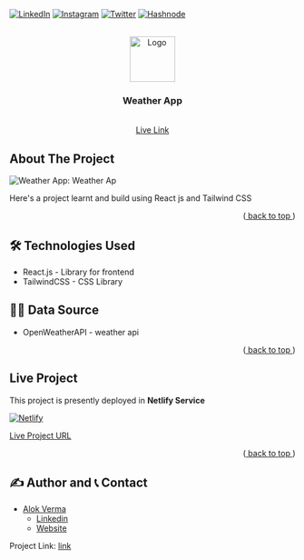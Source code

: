 <div id="top"></div>

<!-- Social Links -->

[![LinkedIn][linkedin-shield]][linkedin-url]
[![Instagram][instagram-shield]][instagram-url]
[![Twitter][twitter-shield]][twitter-url]
[![Hashnode][hashnode-shield]][hashnode-url]

<!-- PROJECT LOGO -->
<br />
<div align="center">
  <a href="https://github.com/alokVerma749/weather-app">
    <img src="https://learncodeonline.in/mascot.png" alt="Logo" width="80">
  </a>

<h3 align="center">Weather App</h3>

  <p align="center">
    <br />
    <a href="https://alokverma-weatherapp.netlify.app/">Live Link</a>
  </p>
</div>


<!-- ABOUT THE PROJECT -->

## About The Project

![Weather App: Weather Ap](https://github.com/alokVerma749/WeatherApp/blob/master/demo.png)

Here's a project learnt and build using React js and Tailwind CSS

<p align="right">(<a href="#top"> back to top </a>)</p>

## 🛠 Technologies Used
  - React.js - Library for frontend
  - TailwindCSS - CSS Library
  
##  🛒🛒 Data Source
  - OpenWeatherAPI - weather api

<p align="right">(<a href="#top"> back to top </a>)</p>

## Live Project

This project is presently deployed in **Netlify Service**

[![Netlify][netlify-shield]](https://github.com/alokVerma749/WeatherApp)

[Live Project URL](https://alokverma-weatherapp.netlify.app/)  
  

<p align="right">(<a href="#top"> back to top </a>)</p>


<!-- CONTACT -->

## ✍️ Author and 📞 Contact
- [Alok Verma](https://www.github.com/alokverma749)
    - [Linkedin](https://www.linkedin.com/in/alok-verma-71106a1a0/)
    - [Website](https://alokverma.netlify.app)


Project Link: [link](https://github.com/alokVerma749/WeatherApp)

<!-- BACK TO TOP -->

<!-- MARKDOWN LINKS & IMAGES -->

<!-- Linkedin -->

[linkedin-shield]: https://img.shields.io/badge/-LinkedIn-black.svg?style=for-the-badge&logo=linkedin&colorB=0B5FBB
[linkedin-url]: https://www.linkedin.com/in/alok-verma-71106a1a0/

<!-- Instagram -->

[instagram-shield]: https://img.shields.io/badge/Instagram-%23E4405F.svg?style=for-the-badge&logo=Instagram&logoColor=white
[instagram-url]: https://instagram.com/alok_std

<!-- Twitter -->

[twitter-shield]: https://img.shields.io/badge/Twitter-%231DA1F2.svg?style=for-the-badge&logo=Twitter&logoColor=white
[twitter-url]: https://twitter.com/alok_std

<!-- Hashnode -->

[hashnode-shield]: https://img.shields.io/badge/Hashnode-2962FF?style=for-the-badge&logo=hashnode&logoColor=white
[hashnode-url]: https://alokverma.hashnode.dev

<!-- Back to Top -->

[backtotop-shield]: https://img.shields.io/badge/Back%20to%20Top-%5E-brightgreen

<!-- Tools and Technologies -->

[html-shield]: https://img.shields.io/badge/html5-%23E34F26.svg?style=for-the-badge&logo=html5&logoColor=white
[css-shield]: https://img.shields.io/badge/css3-%231572B6.svg?style=for-the-badge&logo=css3&logoColor=white
[vscode-shield]: https://img.shields.io/badge/Visual%20Studio%20Code-0078d7.svg?style=for-the-badge&logo=visual-studio-code&logoColor=white
[chrome-shield]: https://img.shields.io/badge/Google%20Chrome-4285F4?style=for-the-badge&logo=GoogleChrome&logoColor=white
[netlify-shield]: https://img.shields.io/badge/netlify-%23000000.svg?style=for-the-badge&logo=netlify&logoColor=#00C7B7
[git-shield]: https://img.shields.io/badge/git-%23F05033.svg?style=for-the-badge&logo=git&logoColor=white
[github-shield]: https://img.shields.io/badge/github-%23121011.svg?style=for-the-badge&logo=github&logoColor=white

